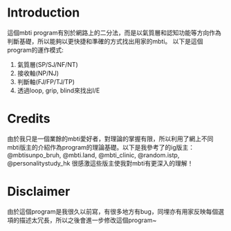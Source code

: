 # Introduction
這個mbti program有別於網路上的二分法，而是以氣質層和認知功能等方向作為判斷基礎，所以能夠以更快捷和準確的方式找出用家的mbti。
以下是這個program的運作模式:
1. 氣質層(SP/SJ/NF/NT)
2. 接收軸(NP/NJ)
3. 判斷軸(FJ/FP/TJ/TP)
4. 透過loop, grip, blind來找出I/E

# Credits
由於我只是一個業餘的mbti愛好者，對理論的掌握有限，所以利用了網上不同mbti版主的介紹作為program的理論基礎。以下是我參考了的ig版主：@mbtisunpo_bruh, @mbti.land, @mbti_clinic, @random.istp, @personalitystudy_hk
很感激這些版主使我對mbti有更深入的理解！

# Disclaimer
由於這個program是我很久以前寫，有很多地方有bug，同埋亦有用家反映每個選項的描述太冗長，所以之後會進一步修改這個program~